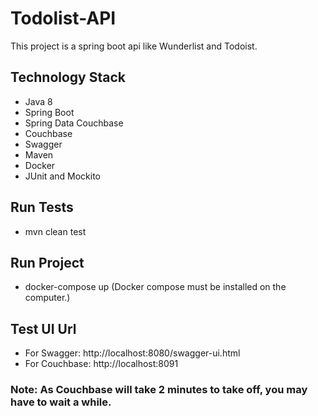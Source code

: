 # Todolist-API
This project is a spring boot api like Wunderlist and Todoist.

## Technology Stack
- Java 8
- Spring Boot
- Spring Data Couchbase
- Couchbase
- Swagger
- Maven
- Docker
- JUnit and Mockito

## Run Tests
- mvn clean test

## Run Project
- docker-compose up (Docker compose must be installed on the computer.)

## Test UI Url
- For Swagger: http://localhost:8080/swagger-ui.html
- For Couchbase: http://localhost:8091

### Note: As Couchbase will take 2 minutes to take off, you may have to wait a while.
